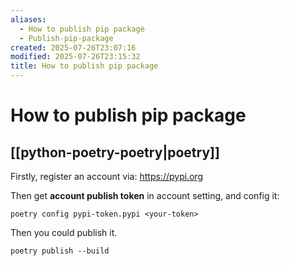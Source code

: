 ```yaml
---
aliases:
  - How to publish pip package
  - Publish-pip-package
created: 2025-07-26T23:07:16
modified: 2025-07-26T23:15:32
title: How to publish pip package
---
```


# How to publish pip package

## [[python-poetry-poetry|poetry]]

Firstly, register an account via: https://pypi.org

Then get **account publish token** in account setting, and config it:

```shell
poetry config pypi-token.pypi <your-token>
```

Then you could publish it.

```shell
poetry publish --build
```
